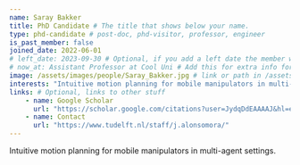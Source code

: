 ```yaml
---
name: Saray Bakker
title: PhD Candidate # The title that shows below your name.
type: phd-candidate # post-doc, phd-visitor, professor, engineer
is_past_member: false
joined_date: 2022-06-01
# left_date: 2023-09-30 # Optional, if you add a left date the member will be moved to the past members section
# now_at: Assistant Professor at Cool Uni # Add this for extra info for past members
image: /assets/images/people/Saray_Bakker.jpg # link or path in /assets/...
interests: "Intuitive motion planning for mobile manipulators in multi-agent settings."
links: # Optional, links to other stuff
    - name: Google Scholar
      url: "https://scholar.google.com/citations?user=JydqDdEAAAAJ&hl=en&inst=6173373803492361994&oi=ao"
    - name: Contact
      url: "https://www.tudelft.nl/staff/j.alonsomora/"
---
```


<!-- Here add your interests or small paragraph. Keep it brief -->
Intuitive motion planning for mobile manipulators in multi-agent settings.